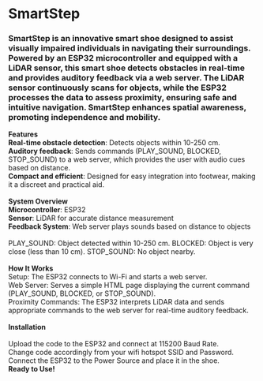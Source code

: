 <h1>SmartStep</h1>
<h3>SmartStep is an innovative smart shoe designed to assist visually impaired individuals in navigating their surroundings. Powered by an ESP32 microcontroller and equipped with a LiDAR sensor, this smart shoe detects obstacles in real-time and provides auditory feedback via a web server. The LiDAR sensor continuously scans for objects, while the ESP32 processes the data to assess proximity, ensuring safe and intuitive navigation. SmartStep enhances spatial awareness, promoting independence and mobility.</h3>

**Features**
<br>
**Real-time obstacle detection**: Detects objects within 10-250 cm.
<br>
**Auditory feedback**: Sends commands (PLAY_SOUND, BLOCKED, STOP_SOUND) to a web server, which provides the user with audio cues based on distance.
<br>
**Compact and efficient**: Designed for easy integration into footwear, making it a discreet and practical aid.
<br>
<br>
**System Overview**
<br>
**Microcontroller**: ESP32
<br>
**Sensor**: LiDAR for accurate distance measurement
<br>
**Feedback System**: Web server plays sounds based on distance to objects
<br>
<br>
PLAY_SOUND: Object detected within 10-250 cm.
BLOCKED: Object is very close (less than 10 cm).
STOP_SOUND: No object nearby.
<br>
<br>
**How It Works**
<br>
Setup: The ESP32 connects to Wi-Fi and starts a web server.
<br>
Web Server: Serves a simple HTML page displaying the current command (PLAY_SOUND, BLOCKED, or STOP_SOUND).
<br>
Proximity Commands: The ESP32 interprets LiDAR data and sends appropriate commands to the web server for real-time auditory feedback.
<br>
<br>
**Installation**
<br>
<br>
Upload the code to the ESP32 and connect at 115200 Baud Rate.
<br>
Change code accordingly from your wifi hotspot SSID and Password.
<br>
Connect the ESP32 to the Power Source and place it in the shoe.
<br>
**Ready to Use!**
